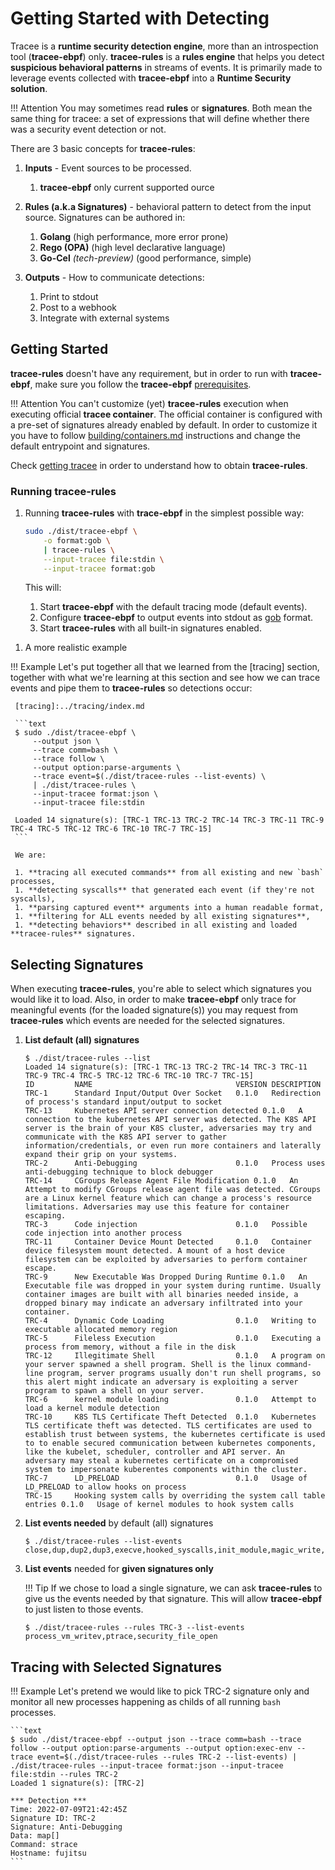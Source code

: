 # Getting Started with Detecting

Tracee is a **runtime security detection engine**, more than an introspection
tool (**tracee-ebpf**) only. **tracee-rules** is a **rules engine** that helps
you detect **suspicious behavioral patterns** in streams of events. It is
primarily made to leverage events collected with **tracee-ebpf** into a
**Runtime Security solution**.

!!! Attention
    You may sometimes read **rules** or **signatures**. Both mean the same
    thing for tracee: a set of expressions that will define whether there
    was a security event detection or not.

There are 3 basic concepts for **tracee-rules**:

1. **Inputs** - Event sources to be processed.
    1. **tracee-ebpf** only current supported ource

2. **Rules (a.k.a Signatures)** - behavioral pattern to detect from the input
   source. Signatures can be authored in:
    1. **Golang** (high performance, more error prone)
    2. **Rego (OPA)** (high level declarative language)
    3. **Go-Cel** *(tech-preview)* (good performance, simple)

3. **Outputs** - How to communicate detections:
    1. Print to stdout
    2. Post to a webhook
    3. Integrate with external systems

## Getting Started

**tracee-rules** doesn't have any requirement, but in order to run with
**tracee-ebpf**, make sure you follow the **tracee-ebpf** [prerequisites].

[prerequisites]: ../../getting-started/installing/prerequisites.md

!!! Attention
    You can't customize (yet) **tracee-rules** execution when executing
    official **tracee container**. The official container is configured with a
    pre-set of signatures already enabled by default. In order to customize it
    you have to follow [building/containers.md] instructions and change the
    default entrypoint and signatures.

[building/containers.md]: ../../contributing/building/containers.md

Check [getting tracee] in order to understand how to obtain **tracee-rules**.

[getting tracee]: ../../getting-started/installing/getting.md

### Running **tracee-rules**

1. Running **tracee-rules** with **trace-ebpf** in the simplest possible way:

     ```bash
     sudo ./dist/tracee-ebpf \
         -o format:gob \
         | tracee-rules \
         --input-tracee file:stdin \
         --input-tracee format:gob
     ```

     This will:
     
     1. Start **tracee-ebpf** with the default tracing mode (default events).
     2. Configure **tracee-ebpf** to output events into stdout as [gob] format.
     3. Start **tracee-rules** with all built-in signatures enabled.

[gob]:https://golang.org/pkg/encoding/gob/

1. A more realistic example

!!! Example
    Let's put together all that we learned from the [tracing] section, together
    with what we're learning at this section and see how we can trace events
    and pipe them to **tracee-rules** so detections occur:
     
     [tracing]:../tracing/index.md
     
     ```text
     $ sudo ./dist/tracee-ebpf \
         --output json \
         --trace comm=bash \
         --trace follow \
         --output option:parse-arguments \
         --trace event=$(./dist/tracee-rules --list-events) \
         | ./dist/tracee-rules \
         --input-tracee format:json \
         --input-tracee file:stdin
     
     Loaded 14 signature(s): [TRC-1 TRC-13 TRC-2 TRC-14 TRC-3 TRC-11 TRC-9 TRC-4 TRC-5 TRC-12 TRC-6 TRC-10 TRC-7 TRC-15]
     ```
     
     We are:

     1. **tracing all executed commands** from all existing and new `bash` processes,
     1. **detecting syscalls** that generated each event (if they're not syscalls),
     1. **parsing captured event** arguments into a human readable format,
     1. **filtering for ALL events needed by all existing signatures**,
     1. **detecting behaviors** described in all existing and loaded **tracee-rules** signatures.

## Selecting Signatures

When executing **tracee-rules**, you're able to select which signatures you
would like it to load. Also, in order to make **tracee-ebpf** only trace for
meaningful events (for the loaded signature(s)) you may request from
**tracee-rules** which events are needed for the selected signatures.

1. **List default (all) signatures**

    ```text
    $ ./dist/tracee-rules --list
    Loaded 14 signature(s): [TRC-1 TRC-13 TRC-2 TRC-14 TRC-3 TRC-11 TRC-9 TRC-4 TRC-5 TRC-12 TRC-6 TRC-10 TRC-7 TRC-15]
    ID         NAME                                VERSION DESCRIPTION
    TRC-1      Standard Input/Output Over Socket   0.1.0   Redirection of process's standard input/output to socket
    TRC-13     Kubernetes API server connection detected 0.1.0   A connection to the kubernetes API server was detected. The K8S API server is the brain of your K8S cluster, adversaries may try and communicate with the K8S API server to gather information/credentials, or even run more containers and laterally expand their grip on your systems.
    TRC-2      Anti-Debugging                      0.1.0   Process uses anti-debugging technique to block debugger
    TRC-14     CGroups Release Agent File Modification 0.1.0   An Attempt to modify CGroups release agent file was detected. CGroups are a Linux kernel feature which can change a process's resource limitations. Adversaries may use this feature for container escaping.
    TRC-3      Code injection                      0.1.0   Possible code injection into another process
    TRC-11     Container Device Mount Detected     0.1.0   Container device filesystem mount detected. A mount of a host device filesystem can be exploited by adversaries to perform container escape.
    TRC-9      New Executable Was Dropped During Runtime 0.1.0   An Executable file was dropped in your system during runtime. Usually container images are built with all binaries needed inside, a dropped binary may indicate an adversary infiltrated into your container.
    TRC-4      Dynamic Code Loading                0.1.0   Writing to executable allocated memory region
    TRC-5      Fileless Execution                  0.1.0   Executing a process from memory, without a file in the disk
    TRC-12     Illegitimate Shell                  0.1.0   A program on your server spawned a shell program. Shell is the linux command-line program, server programs usually don't run shell programs, so this alert might indicate an adversary is exploiting a server program to spawn a shell on your server.
    TRC-6      kernel module loading               0.1.0   Attempt to load a kernel module detection
    TRC-10     K8S TLS Certificate Theft Detected  0.1.0   Kubernetes TLS certificate theft was detected. TLS certificates are used to establish trust between systems, the kubernetes certificate is used to to enable secured communication between kubernetes components, like the kubelet, scheduler, controller and API server. An adversary may steal a kubernetes certificate on a compromised system to impersonate kuberentes components within the cluster.
    TRC-7      LD_PRELOAD                          0.1.0   Usage of LD_PRELOAD to allow hooks on process
    TRC-15     Hooking system calls by overriding the system call table entries 0.1.0   Usage of kernel modules to hook system calls
    ```

1. **List events needed** by default (all) signatures

    ```text
    $ ./dist/tracee-rules --list-events
    close,dup,dup2,dup3,execve,hooked_syscalls,init_module,magic_write,mem_prot_alert,process_vm_writev,ptrace,sched_process_exec,sched_process_exit,security_bprm_check,security_file_open,security_kernel_read_file,security_sb_mount,security_socket_connect
    ```

1. **List events** needed for **given signatures only**

    !!! Tip
        If we chose to load a single signature, we can ask **tracee-rules** to
        give us the events needed by that signature. This will allow
        **tracee-ebpf** to just listen to those events.

    ```text
    $ ./dist/tracee-rules --rules TRC-3 --list-events
    process_vm_writev,ptrace,security_file_open
    ```

## Tracing with Selected Signatures

!!! Example
    Let's pretend we would like to pick TRC-2 signature only and monitor all
    new processes happening as childs of all running `bash` processes.

    ```text
    $ sudo ./dist/tracee-ebpf --output json --trace comm=bash --trace follow --output option:parse-arguments --output option:exec-env --trace event=$(./dist/tracee-rules --rules TRC-2 --list-events) | ./dist/tracee-rules --input-tracee format:json --input-tracee file:stdin --rules TRC-2
    Loaded 1 signature(s): [TRC-2]
    
    *** Detection ***
    Time: 2022-07-09T21:42:45Z
    Signature ID: TRC-2
    Signature: Anti-Debugging
    Data: map[]
    Command: strace
    Hostname: fujitsu
    ```

